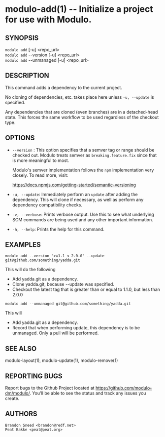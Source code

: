 modulo-add(1) -- Initialize a project for use with Modulo.
====

## SYNOPSIS

`modulo add` [-u] <repo_url><br />
`modulo add` --version <semver> [-u] <repo_url><br />
`modulo add` --unmanaged [-u] <repo_url><br />

## DESCRIPTION

This command adds a dependency to the current project.

No cloning of dependencies, etc. takes place here unless `-u, --update` is specified.

Any dependencies that are cloned (even branches) are in a detached-head state.  This forces the same workflow to be used regardless of the checkout type.

## OPTIONS

* `--version` <semver>:
    This option specifies that a semver tag or range should be checked out.  Modulo treats semver as `breaking.feature.fix` since that is more meaningful to most.

    Modulo's semver implementation follows the `npm` implementation very closely.  To read more, visit:

    https://docs.npmjs.com/getting-started/semantic-versioning

* `-u, --update`:
    Immediately perform an `update` after adding the dependency.  This will clone if necessary, as well as perform any dependency compatibility checks.

* `-v, --verbose`:
    Prints verbose output.  Use this to see what underlying SCM commands are being used and any other important information.

* `-h, --help`:
    Prints the help for this command.

## EXAMPLES

`modulo add --version ">=1.1 < 2.0.0" --update git@github.com/something/yadda.git`

This will do the following<br />
*   Add yadda.git as a dependency.<br />
*   Clone yadda.git, because --update was specified.<br />
*   Checkout the latest tag that is greater than or equal to 1.1.0, but less than 2.0.0<br />

`modulo add --unmanaged git@github.com/something/yadda.git`

This will<br />
*   Add yadda.git as a dependency.<br />
*   Record that when performing update, this dependency is to be unmanaged.  Only a pull will be performed.<br />

## SEE ALSO

modulo-layout(1), modulo-update(1), modulo-remove(1)

## REPORTING BUGS

Report bugs to the Github Project located at https://github.com/modulo-dm/modulo/.  You'll be able to see the status and track any issues you create.

## AUTHORS

    Brandon Sneed <brandon@redf.net>
    Peat Bakke <peat@peat.org>


